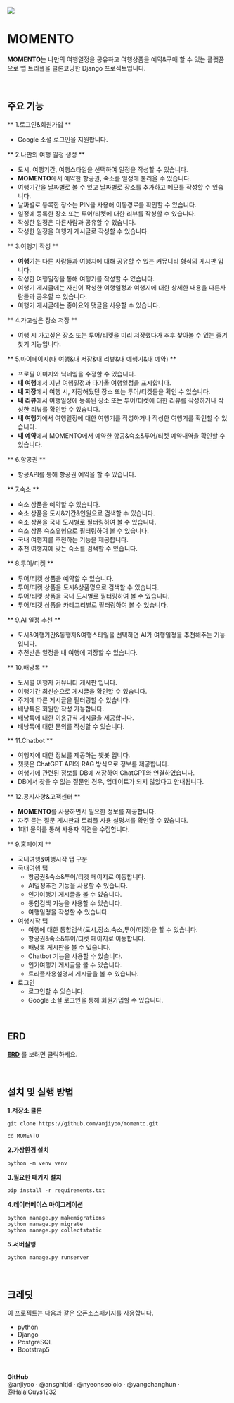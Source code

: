 
![](https://velog.velcdn.com/images/yoiseau_/post/7e037c87-a017-4aa5-85fe-cba87d898c67/image.png)


# MOMENTO 
**MOMENTO**는 나만의 여행일정을 공유하고 여행상품을 예약&구매 할 수 있는 플랫폼으로
앱 트리플을 클론코딩한 Django 프로젝트입니다.

<br>

## 주요 기능
** 1.로그인&회원가입 **
- Google 소셜 로그인을 지원합니다.

** 2.나만의 여행 일정 생성 **
- 도시, 여행기간, 여행스타일을 선택하여 일정을 작성할 수 있습니다.
- **MOMENTO**에서 예약한 항공권, 숙소를 일정에 불러올 수 있습니다.
- 여행기간을 날짜별로 볼 수 있고 날짜별로 장소를 추가하고 메모를 작성할 수 있습니다.
- 날짜별로 등록한 장소는 PIN을 사용해 이동경로를 확인할 수 있습니다.
- 일정에 등록한 장소 또는 투어/티켓에 대한 리뷰를 작성할 수 있습니다.
- 작성한 일정은 다른사람과 공유할 수 있습니다.
- 작성한 일정을 여행기 게시글로 작성할 수 있습니다.

** 3.여행기 작성 **
- **여행기**는 다른 사람들과 여행지에 대해 공유할 수 있는 커뮤니티 형식의 게시판 입니다.
- 작성한 여행일정을 통해 여행기를 작성할 수 있습니다.
- 여행기 게시글에는 자신이 작성한 여행일정과 여행지에 대한 상세한 내용을 다른사람들과 공유할 수 있습니다.
- 여행기 게시글에는 좋아요와 댓글을 사용할 수 있습니다.

** 4.가고싶은 장소 저장 **
- 여행 시 가고싶은 장소 또는 투어/티켓을 미리 저장했다가 추후 찾아볼 수 있는 즐겨찾기 기능입니다.

** 5.마이페이지(내 여행&내 저장&내 리뷰&내 예행기&내 예약) **
- 프로필 이미지와 닉네임을 수정할 수 있습니다.
- **내 여행**에서 지난 여행일정과 다가올 여행일정을 표시합니다.
- **내 저장**에서 여행 시, 저장해뒀던 장소 또는 투어/티켓들을 확인 수 있습니다.
- **내 리뷰**에서 여행일정에 등록된 장소 또는 투어/티켓에 대한 리뷰를 작성하거나 작성한 리뷰를 확인할 수 있습니다.
- **내 여행기**에서 여행일정에 대한 여행기를 작성하거나 작성한 여행기를 확인할 수 있습니다.
- **내 예약**에서 MOMENTO에서 예약한 항공&숙소&투어/티켓 예약내역을 확인할 수 있습니다.

** 6.항공권 **
- 항공API를 통해 항공권 예약을 할 수 있습니다.

** 7.숙소 **
- 숙소 상품을 예약할 수 있습니다.
- 숙소 상품을 도시&기간&인원으로 검색할 수 있습니다.
- 숙소 상품을 국내 도시별로 필터링하여 볼 수 있습니다.
- 숙소 상품 숙소유형으로 필터링하여 볼 수 있습니다.
- 국내 여행지를 추천하는 기능을 제공합니다.
- 추천 여행지에 맞는 숙소를 검색할 수 있습니다.

** 8.투어/티켓 **
- 투어/티켓 상품을 예약할 수 있습니다.
- 투어/티켓 상품을 도시&상품명으로 검색할 수 있습니다.
- 투어/티켓 상품을 국내 도시별로 필터링하여 볼 수 있습니다.
- 투어/티켓 상품을 카테고리별로 필터링하여 볼 수 있습니다.

** 9.AI 일정 추천 **
- 도시&여행기간&동행자&여행스타일을 선택하면 AI가 여행일정을 추천해주는 기능입니다.
- 추천받은 일정을 내 여행에 저장할 수 있습니다.

** 10.배낭톡 **
- 도시별 여행자 커뮤니티 게시판 입니다.
- 여행기간 최신순으로 게시글을 확인할 수 있습니다.
- 주제에 따른 게시글을 필터링할 수 있습니다.
- 배낭톡은 회원만 작성 가능합니다.
- 배낭톡에 대한 이용규칙 게시글을 제공합니다.
- 배낭톡에 대한 문의를 작성할 수 있습니다.

** 11.Chatbot **
- 여행지에 대한 정보를 제공하는 챗봇 입니다.
- 챗봇은 ChatGPT API의 RAG 방식으로 정보를 제공합니다.
- 여행기에 관련된 정보를 DB에 저장하여 ChatGPT와 연결하였습니다.
- DB에서 찾을 수 없는 질문인 경우, 업데이트가 되지 않았다고 안내됩니다.

** 12.공지사항&고객센터 **
- **MOMENTO**를 사용하면서 필요한 정보를 제공합니다.
- 자주 묻는 질문 게시판과 트리플 사용 설명서를 확인할 수 있습니다.
- 1대1 문의를 통해 사용자 의견을 수집합니다.

** 9.홈페이지 **
- 국내여행&여행시작 탭 구분
- 국내여행 탭
	- 항공권&숙소&투어/티켓 페이지로 이동합니다.
	- AI일정추천 기능을 사용할 수 있습니다.
    - 인기여행기 게시글을 볼 수 있습니다.
    - 통합검색 기능을 사용할 수 있습니다.
    - 여행일정을 작성할 수 있습니다.
- 여행시작 탭
	- 여행에 대한 통합검색(도시,장소,숙소,투어/티켓)을 할 수 있습니다.
    - 항공권&숙소&투어/티켓 페이지로 이동합니다.
    - 배낭톡 게시판을 볼 수 있습니다.
    - Chatbot 기능을 사용할 수 있습니다.
	- 인기여행기 게시글을 볼 수 있습니다.
	- 트리플사용설명서 게시글을 볼 수 있습니다.
- 로그인
	- 로그인할 수 있습니다.
    - Google 소셜 로그인을 통해 회원가입할 수 있습니다.

<br>

## ERD
[**ERD**](https://www.erdcloud.com/d/z8SRaoeiWuxRxhHBN) 를 보려면 클릭하세요.

<br>

## 설치 및 실행 방법
**1.저장소 클론**
```
git clone https://github.com/anjiyoo/momento.git

cd MOMENTO
```

**2.가상환경 설치**
```
python -m venv venv
```

**3.필요한 패키지 설치**
```
pip install -r requirements.txt
```

**4.데이터베이스 마이그레이션**
```
python manage.py makemigrations
python manage.py migrate
python manage.py collectstatic 
```

**5.서버실행**
```
python manage.py runserver
```

<br>

## 크레딧
이 프로젝트는 다음과 같은 오픈소스패키지를 사용합니다.
- python
- Django
- PostgreSQL
- Bootstrap5

<br>

 **GitHub** <br>
@anjiyoo  ·  @ansghltjd  ·  @nyeonseoioio  ·  @yangchanghun  ·  @HalalGuys1232